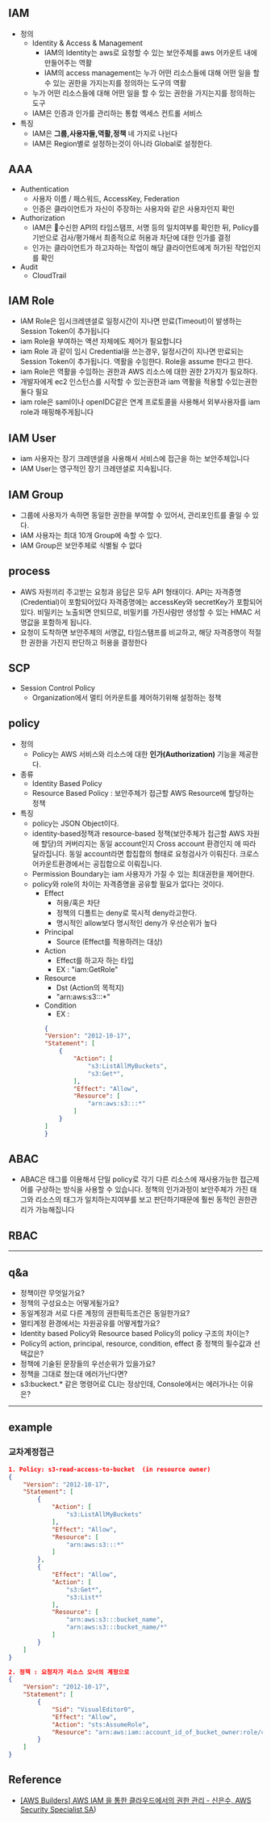

## IAM
- 정의
    - Identity & Access & Management
        - IAM의 Identity는 aws로 요청할 수 있는 보안주체를 aws 어카운트 내에 만들어주는 역활
        - IAM의 access management는 누가 어떤 리소스들에 대해 어떤 일을 할 수 있는 권한을 가지는지를 정의하는 도구의 역활
    - 누가 어떤 리소스들에 대해 어떤 일을 할 수 있는 권한을 가지는지를 정의하는 도구
    - IAM은 인증과 인가를 관리하는 통합 엑세스 컨트롤 서비스
- 특징
    - IAM은 **그룹,사용자들,역활,정책** 네 가지로 나뉜다
    - IAM은 Region별로 설정하는것이 아니라 Global로 설정한다.
    
## AAA
- Authentication
    - 사용자 이름 / 패스워드, AccessKey, Federation
    - 인증은 클라이언트가 자신이 주장하는 사용자와 같은 사용자인지 확인
- Authorization
    - IAM은 수신한 API의 타임스탬프, 서명 등의 일치여부를 확인한 뒤, Policy를 기반으로 검사/평가해서 최종적으로 허용과 차단에 대한 인가를 결정
    - 인가는 클라이언트가 하고자하는 작업이 해당 클라이언트에게 허가된 작업인지를 확인
- Audit
    - CloudTrail

## IAM Role
- IAM Role은 임시크레덴셜로 일정시간이 지나면 만료(Timeout)이 발생하는 Session Token이 추가됩니다
- iam Role을 부여하는 액션 자체에도 제어가 필요합니다
- iam Role 과 같이 임시 Credential을 쓰는경우, 일정시간이 지나면 만료되는 Session Token이 추가됩니다. 역활을 수임한다. Role을 assume 한다고 한다.
- iam Role은 역활을 수임하는 권한과 AWS 리소스에 대한 권한 2가지가 필요하다.
- 개발자에게 ec2 인스턴스를 시작할 수 있는권한과 iam 역활을 적용할 수있는권한 둘다 필요
- iam role은 saml이나 openIDC같은 연계 프로토콜을 사용해서 외부사용자를 iam role과 매핑해주게됩니다

## IAM User
- iam 사용자는 장기 크레덴셜을 사용해서 서비스에 접근을 하는 보안주체입니다
- IAM User는 영구적인 장기 크레덴셜로 지속됩니다.

## IAM Group
- 그룹에 사용자가 속하면 동일한 권한을 부여할 수 있어서, 관리포인트를 줄일 수 있다.
- IAM 사용자는 최대 10개 Group에 속할 수 있다.
- IAM Group은 보안주체로 식별될 수 없다

## process
- AWS 자원끼리 주고받는 요청과 응답은 모두 API 형태이다. API는 자격증명(Credential)이 포함되어있다
자격증명에는 accessKey와 secretKey가 포함되어있다. 비밀키는 노출되면 안되므로, 비밀키를 가진사람만 생성할 수 있는
HMAC 서명값을 포함하게 됩니다.
- 요청이 도착하면 보안주체의 서명값, 타임스탬프를 비교하고, 해당 자격증명이 적절한 권한을 가진지 판단하고 허용을 결정한다

## SCP
- Session Control Policy
    - Organization에서 멀티 어카운트를 제어하기위해 설정하는 정책

## policy
- 정의
    - Policy는 AWS 서비스와 리소스에 대한 **인가(Authorization)** 기능을 제공한다.
- 종류
    - Identity Based Policy
    - Resource Based Policy : 보안주체가 접근할 AWS Resource에 할당하는 정책
- 특징
    - policy는 JSON Object이다.
    - identity-based정책과 resource-based 정책(보안주체가 접근할 AWS 자원에 할당)의 커버리지는 동일 account인지 Cross account 환경인지 에 따라 달라집니다. 동일 account라면 합집합의 형태로 요청검사가 이뤄진다. 크로스어카운트환경에서는 공집합으로 이뤄집니다.
    - Permission Boundary는 iam 사용자가 가질 수 있는 최대권한을 제어한다.
    - policy와 role의 차이는 자격증명을 공유할 필요가 없다는 것이다.
        - Effect
            - 허용/혹은 차단
            - 정책의 디폴트는 deny로 묵시적 deny라고한다.
            - 명시적인 allow보다 명시적인 deny가 우선순위가 높다
        - Principal
            - Source (Effect를 적용하려는 대상)
        - Action
            - Effect를 하고자 하는 타입
            - EX : "iam:GetRole"
        - Resource
            - Dst (Action의 목적지)
            - "arn:aws:s3:::*"
        - Condition
            - EX : 
            ```json
            {
            "Version": "2012-10-17",
            "Statement": [
                {
                    "Action": [
                        "s3:ListAllMyBuckets",
                        "s3:Get*",
                    ],
                    "Effect": "Allow",
                    "Resource": [
                        "arn:aws:s3:::*"
                    ]
                }
            ]
            }
            ```

## ABAC
- ABAC은 태그를 이용해서 단일 policy로 각기 다른 리소스에 재사용가능한 접근제어를 구상하는 방식을 사용할 수 있습니다. 정책의 인가과정이 보안주체가 가진 태그와 리소스의 태그가 일치하는지여부를 보고 판단하기때문에 훨씬 동적인 권한관리가 가능해집니다


## RBAC

---

## q&a
- 정책이란 무엇일가요?
- 정책의 구성요소는 어떻게될가요?
- 동일계정과 서로 다른 계정의 권한획득조건은 동일한가요?
- 멀티계정 환경에서는 자원공유를 어떻게할가요?
- Identity based Policy와 Resource based Policy의 policy 구조의 차이는?
- Policy의 action, principal, resource, condition, effect 중 정책의 필수값과 선택값은?
- 정책에 기술된 문장들의 우선순위가 있을가요?
- 정책을 그대로 쳤는대 에러가난다면?
- s3:buckect.* 같은 명령어로 CLI는 정상인데, Console에서는 에러가나는 이유은?

---

## example

### 교차계정접근
```json
1. Policy: s3-read-access-to-bucket  (in resource owner)
{
    "Version": "2012-10-17",
    "Statement": [
        {
            "Action": [
                "s3:ListAllMyBuckets"
            ],
            "Effect": "Allow",
            "Resource": [
                "arn:aws:s3:::*"
            ]
        },    
        {
            "Effect": "Allow",
            "Action": [
                "s3:Get*",
                "s3:List*"
            ],
            "Resource": [
                "arn:aws:s3:::bucket_name",
                "arn:aws:s3:::bucket_name/*"
            ]
        }
    ]
}

2. 정책 : 요청자가 리소스 오너의 계정으로
{
    "Version": "2012-10-17",
    "Statement": [
        {
            "Sid": "VisualEditor0",
            "Effect": "Allow",
            "Action": "sts:AssumeRole",
            "Resource": "arn:aws:iam::account_id_of_bucket_owner:role/cross-account-access-role"
        }
    ]
}

```
## Reference
- [[AWS Builders] AWS IAM 을 통한 클라우드에서의 권한 관리 - 신은수, AWS Security Specialist SA](https://www.youtube.com/watch?v=A77sIwSPCsE&list=PLivYj-G6HmuJTnwclPCbgw9i6E-YZ2dVm&index=7))

